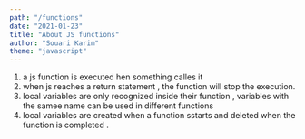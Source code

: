 ```yaml
---
path: "/functions"
date: "2021-01-23"
title: "About JS functions"
author: "Souari Karim"
theme: "javascript"
---
```


1. a js function is executed hen something calles it
1. when js reaches a return statement , the function will stop the execution.
1. local variables are only recognized inside their function , variables with the samee name can be used in different functions
1. local variables are created when a function sstarts and deleted when the function is completed .
